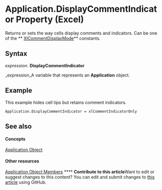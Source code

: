 
# Application.DisplayCommentIndicator Property (Excel)

Returns or sets the way cells display comments and indicators. Can be one of the  ** [XlCommentDisplayMode](d0735872-048e-1b1d-ed36-0eff0322eca7.md)** constants.


## Syntax

 _expression_. **DisplayCommentIndicator**

 _expression_A variable that represents an  **Application** object.


## Example

This example hides cell tips but retains comment indicators.


```
Application.DisplayCommentIndicator = xlCommentIndicatorOnly
```


## See also


#### Concepts


 [Application Object](19b73597-5cf9-4f56-8227-b5211f657f6f.md)
#### Other resources


 [Application Object Members](4cb9ca42-8d07-cc9c-2d80-4eb9a5921e1e.md)
****   **Contribute to this article**Want to edit or suggest changes to this content? You can edit and submit changes to  [this article](https://github.com/jhershey00/VBA_Excel_Test/OpenXMLCon/articles/8617da4e-97cb-fe57-bb51-a9c671e2ff27.md) using GitHub.

